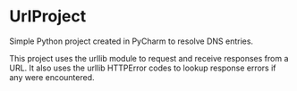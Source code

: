 # UrlProject
 Simple Python project created in PyCharm to resolve DNS entries.

 This project uses the urllib module to request and receive responses from a URL. It also uses the urllib HTTPError codes to lookup response errors if any were encountered.